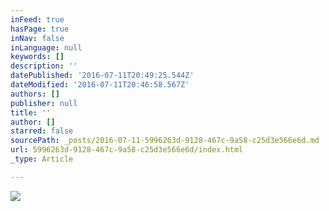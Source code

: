 ```yaml
---
inFeed: true
hasPage: true
inNav: false
inLanguage: null
keywords: []
description: ''
datePublished: '2016-07-11T20:49:25.544Z'
dateModified: '2016-07-11T20:46:58.567Z'
authors: []
publisher: null
title: ''
author: []
starred: false
sourcePath: _posts/2016-07-11-5996263d-9128-467c-9a58-c25d3e566e6d.md
url: 5996263d-9128-467c-9a58-c25d3e566e6d/index.html
_type: Article

---
```

![](https://the-grid-user-content.s3-us-west-2.amazonaws.com/ba5236ea-762b-4b6a-9aab-db948d1c3074.jpg)